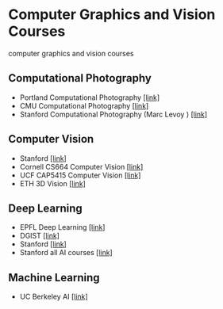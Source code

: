 # Computer Graphics and Vision Courses
computer graphics and vision courses

## Computational Photography
* Portland Computational Photography [[link]](http://web.cecs.pdx.edu/~fliu/courses/cs510/index.htm)
* CMU Computational Photography [[link]](http://graphics.cs.cmu.edu/courses/15-463/2007_fall/][[link]][http://graphics.cs.cmu.edu/courses/15-463/2010_spring/)
* Stanford Computational Photography (Marc Levoy
) [[link]](https://sites.google.com/site/marclevoylectures/)
## Computer Vision
* Stanford [[link]](http://vision.stanford.edu/teaching/cs131_fall1718/index.html)
* Cornell CS664 Computer Vision [[link]](http://www.cs.cornell.edu/courses/cs664/2008sp/)
* UCF CAP5415 Computer Vision [[link]](http://www.cs.ucf.edu/~mtappen/cap5415/)
* ETH 3D Vision [[link]](http://www.cvg.ethz.ch/teaching/3dvision/courseSchedule.php)

## Deep Learning
* EPFL Deep Learning [[link]](https://documents.epfl.ch/users/f/fl/fleuret/www/dlc/)
* DGIST [[link]](https://github.com/InfolabAI/DeepLearning)
* Stanford [[link]](http://cs231n.stanford.edu/)
* Stanford all AI courses [[link]](http://ai.stanford.edu/courses/)


## Machine Learning
* UC Berkeley AI [[link]](http://ai.berkeley.edu/home.html)

